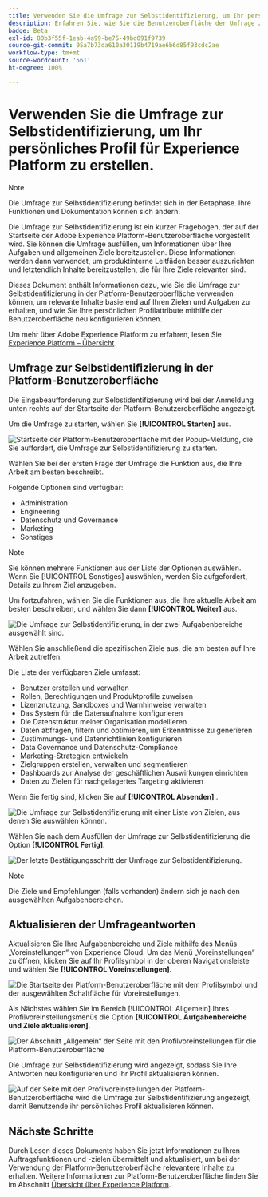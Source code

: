 ```yaml
---
title: Verwenden Sie die Umfrage zur Selbstidentifizierung, um Ihr persönliches Profil für Experience Platform zu erstellen.
description: Erfahren Sie, wie Sie die Benutzeroberfläche der Umfrage zur Selbstidentifizierung verwenden, um relevante Inhalte auf Grundlage Ihrer Aufgabenfunktionen und damit verbundener Ziele zu erhalten.
badge: Beta
exl-id: 80b3f55f-1eab-4a99-be75-49bd091f9739
source-git-commit: 05a7b73da610a30119b4719ae6b6d85f93cdc2ae
workflow-type: tm+mt
source-wordcount: '561'
ht-degree: 100%

---
```


# Verwenden Sie die Umfrage zur Selbstidentifizierung, um Ihr persönliches Profil für Experience Platform zu erstellen.

>[!NOTE]
>
>Die Umfrage zur Selbstidentifizierung befindet sich in der Betaphase. Ihre Funktionen und Dokumentation können sich ändern.

Die Umfrage zur Selbstidentifizierung ist ein kurzer Fragebogen, der auf der Startseite der Adobe Experience Platform-Benutzeroberfläche vorgestellt wird. Sie können die Umfrage ausfüllen, um Informationen über Ihre Aufgaben und allgemeinen Ziele bereitzustellen. Diese Informationen werden dann verwendet, um produktinterne Leitfäden besser auszurichten und letztendlich Inhalte bereitzustellen, die für Ihre Ziele relevanter sind.

Dieses Dokument enthält Informationen dazu, wie Sie die Umfrage zur Selbstidentifizierung in der Platform-Benutzeroberfläche verwenden können, um relevante Inhalte basierend auf Ihren Zielen und Aufgaben zu erhalten, und wie Sie Ihre persönlichen Profilattribute mithilfe der Benutzeroberfläche neu konfigurieren können.

Um mehr über Adobe Experience Platform zu erfahren, lesen Sie [Experience Platform – Übersicht](home.md).

## Umfrage zur Selbstidentifizierung in der Platform-Benutzeroberfläche

Die Eingabeaufforderung zur Selbstidentifizierung wird bei der Anmeldung unten rechts auf der Startseite der Platform-Benutzeroberfläche angezeigt.

Um die Umfrage zu starten, wählen Sie **[!UICONTROL Starten]** aus.

![Startseite der Platform-Benutzeroberfläche mit der Popup-Meldung, die Sie auffordert, die Umfrage zur Selbstidentifizierung zu starten.](./images/survey/survey-prompt.png)

Wählen Sie bei der ersten Frage der Umfrage die Funktion aus, die Ihre Arbeit am besten beschreibt.

Folgende Optionen sind verfügbar:

* Administration
* Engineering
* Datenschutz und Governance
* Marketing
* Sonstiges

>[!NOTE]
>
>Sie können mehrere Funktionen aus der Liste der Optionen auswählen. Wenn Sie [!UICONTROL Sonstiges] auswählen, werden Sie aufgefordert, Details zu Ihrem Ziel anzugeben.

Um fortzufahren, wählen Sie die Funktionen aus, die Ihre aktuelle Arbeit am besten beschreiben, und wählen Sie dann **[!UICONTROL Weiter]** aus.

![Die Umfrage zur Selbstidentifizierung, in der zwei Aufgabenbereiche ausgewählt sind.](./images/survey/select-functions.png)

Wählen Sie anschließend die spezifischen Ziele aus, die am besten auf Ihre Arbeit zutreffen.

Die Liste der verfügbaren Ziele umfasst:

* Benutzer erstellen und verwalten
* Rollen, Berechtigungen und Produktprofile zuweisen
* Lizenznutzung, Sandboxes und Warnhinweise verwalten
* Das System für die Datenaufnahme konfigurieren
* Die Datenstruktur meiner Organisation modellieren
* Daten abfragen, filtern und optimieren, um Erkenntnisse zu generieren
* Zustimmungs- und Datenrichtlinien konfigurieren
* Data Governance und Datenschutz-Compliance
* Marketing-Strategien entwickeln
* Zielgruppen erstellen, verwalten und segmentieren
* Dashboards zur Analyse der geschäftlichen Auswirkungen einrichten
* Daten zu Zielen für nachgelagertes Targeting aktivieren

Wenn Sie fertig sind, klicken Sie auf **[!UICONTROL Absenden]**..

![Die Umfrage zur Selbstidentifizierung mit einer Liste von Zielen, aus denen Sie auswählen können.](./images/survey/select-objectives.png)

Wählen Sie nach dem Ausfüllen der Umfrage zur Selbstidentifizierung die Option **[!UICONTROL Fertig]**.

![Der letzte Bestätigungsschritt der Umfrage zur Selbstidentifizierung.](./images/survey/survey-complete.png)

>[!NOTE]
>
>Die Ziele und Empfehlungen (falls vorhanden) ändern sich je nach den ausgewählten Aufgabenbereichen.

## Aktualisieren der Umfrageantworten

Aktualisieren Sie Ihre Aufgabenbereiche und Ziele mithilfe des Menüs „Voreinstellungen“ von Experience Cloud. Um das Menü „Voreinstellungen“ zu öffnen, klicken Sie auf Ihr Profilsymbol in der oberen Navigationsleiste und wählen Sie **[!UICONTROL Voreinstellungen]**.

![Die Startseite der Platform-Benutzeroberfläche mit dem Profilsymbol und der ausgewählten Schaltfläche für Voreinstellungen.](./images/survey/preferences.png)

Als Nächstes wählen Sie im Bereich [!UICONTROL Allgemein] Ihres Profilvoreinstellungsmenüs die Option **[!UICONTROL Aufgabenbereiche und Ziele aktualisieren]**.

![Der Abschnitt „Allgemein“ der Seite mit den Profilvoreinstellungen für die Platform-Benutzeroberfläche](./images/survey/update.png)

Die Umfrage zur Selbstidentifizierung wird angezeigt, sodass Sie Ihre Antworten neu konfigurieren und Ihr Profil aktualisieren können.

![Auf der Seite mit den Profilvoreinstellungen der Platform-Benutzeroberfläche wird die Umfrage zur Selbstidentifizierung angezeigt, damit Benutzende ihr persönliches Profil aktualisieren können.](./images/survey/new-survey.png)

## Nächste Schritte

Durch Lesen dieses Dokuments haben Sie jetzt Informationen zu Ihren Auftragsfunktionen und -zielen übermittelt und aktualisiert, um bei der Verwendung der Platform-Benutzeroberfläche relevantere Inhalte zu erhalten. Weitere Informationen zur Platform-Benutzeroberfläche finden Sie im Abschnitt [Übersicht über Experience Platform](home.md).
